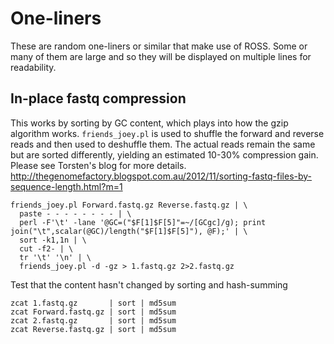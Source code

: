 # One-liners

These are random one-liners or similar that make use of ROSS.
Some or many of them are large and so they will be displayed on multiple lines for readability.

## In-place fastq compression

This works by sorting by GC content, which plays into how the gzip algorithm works.
`friends_joey.pl` is used to shuffle the forward and reverse reads and then used to
deshuffle them.  The actual reads remain the same but are sorted differently, yielding
an estimated 10-30% compression gain.  Please see Torsten's blog for more details.  http://thegenomefactory.blogspot.com.au/2012/11/sorting-fastq-files-by-sequence-length.html?m=1

    friends_joey.pl Forward.fastq.gz Reverse.fastq.gz | \
      paste - - - - - - - - | \
      perl -F'\t' -lane '@GC=("$F[1]$F[5]"=~/[GCgc]/g); print join("\t",scalar(@GC)/length("$F[1]$F[5]"), @F);' | \
      sort -k1,1n | \
      cut -f2- | \
      tr '\t' '\n' | \
      friends_joey.pl -d -gz > 1.fastq.gz 2>2.fastq.gz

Test that the content hasn't changed by sorting and hash-summing

    zcat 1.fastq.gz       | sort | md5sum
    zcat Forward.fastq.gz | sort | md5sum
    zcat 2.fastq.gz       | sort | md5sum
    zcat Reverse.fastq.gz | sort | md5sum

